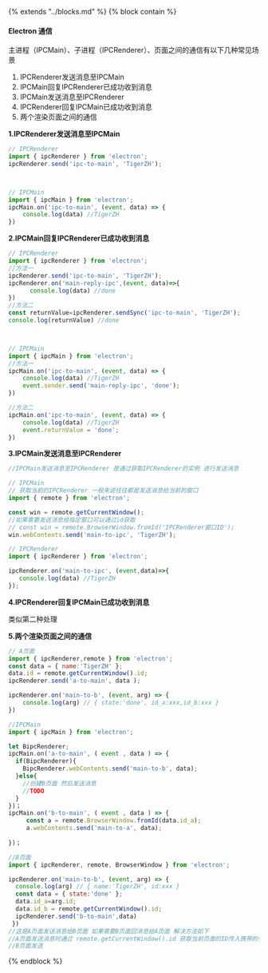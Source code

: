 {%  extends "../blocks.md"  %}
{%  block contain  %}

#### Electron 通信

主进程（IPCMain）、子进程（IPCRenderer）、页面之间的通信有以下几种常见场景

1. IPCRenderer发送消息至IPCMain
2. IPCMain回复IPCRenderer已成功收到消息
3. IPCMain发送消息至IPCRenderer
4. IPCRenderer回复IPCMain已成功收到消息
5. 两个渲染页面之间的通信

**1.IPCRenderer发送消息至IPCMain**

```javascript
// IPCRenderer
import { ipcRenderer } from 'electron';
ipcRenderer.send('ipc-to-main', 'TigerZH');



// IPCMain
import { ipcMain } from 'electron';
ipcMain.on('ipc-to-main', (event, data) => {
    console.log(data) //TigerZH
})
```



**2.IPCMain回复IPCRenderer已成功收到消息**

```javascript
// IPCRenderer
import { ipcRenderer } from 'electron';
//方法一
ipcRenderer.send('ipc-to-main', 'TigerZH');
ipcRenderer.on('main-reply-ipc',(event, data)=>{
      console.log(data) //done
})
//方法二
const returnValue=ipcRenderer.sendSync('ipc-to-main', 'TigerZH');
console.log(returnValue) //done



// IPCMain
import { ipcMain } from 'electron';
//方法一
ipcMain.on('ipc-to-main', (event, data) => {
    console.log(data) //TigerZH
    event.sender.send('main-reply-ipc', 'done');
})

//方法二
ipcMain.on('ipc-to-main', (event, data) => {
    console.log(data) //TigerZH
    event.returnValue = 'done';
})

```

**3.IPCMain发送消息至IPCRenderer**

```javascript
//IPCMain发送消息至IPCRenderer 是通过获取IPCRenderer的实例 进行发送消息

// IPCMain 
// 获取当前的IPCRenderer 一般来说往往都是发送消息给当前的窗口
import { remote } from 'electron';

const win = remote.getCurrentWindow();
//如果需要发送消息给指定窗口可以通过id获取
// const win = remote.BrowserWindow.fromId('IPCRenderer窗口ID');
win.webContents.send('main-to-ipc', 'TigerZH');

// IPCRenderer
import { ipcRenderer } from 'electron';

ipcRenderer.on('main-to-ipc', (event,data)=>{
   console.log(data) //TigerZH
});
```

**4.IPCRenderer回复IPCMain已成功收到消息**

类似第二种处理

**5.两个渲染页面之间的通信**

```javascript
// A页面
import { ipcRenderer,remote } from 'electron';
const data = { name:'TigerZH' };
data.id = remote.getCurrentWindow().id;
ipcRenderer.send('a-to-main', data );

ipcRenderer.on('main-to-b', (event, arg) => {
    console.log(arg) // { state:'done', id_a:xxx,id_b:xxx }
})

//IPCMain
import { ipcMain } from 'electron';

let BipcRenderer;
ipcMain.on('a-to-main', ( event , data ) => {
  if(BipcRenderer){
    BipcRenderer.webContents.send('main-to-b', data);
  }else{
    //创建B页面 然后发送消息
    //TODO
  }
})；
ipcMain.on('b-to-main', ( event , data ) => {
     const a = remote.BrowserWindow.fromId(data.id_a);
     a.webContents.send('main-to-a', data);
  
})；

//B页面
import { ipcRenderer, remote, BrowserWindow } from 'electron';

ipcRenderer.on('main-to-b', (event, arg) => {
  console.log(arg) // { name:'TigerZH', id:xxx }
  const data = { state:'done' };
  data.id_a=arg.id;
  data.id_b = remote.getCurrentWindow().id;
  ipcRenderer.send('b-to-main',data)
 })
//这是A页面发送消息给B页面 如果需要B页面回消息给A页面 解决方法如下
//A页面发送消息时通过 remote.getCurrentWindow().id 获取当前页面的ID传入携带的参数中
//B页面发送
```

{%  endblock  %}